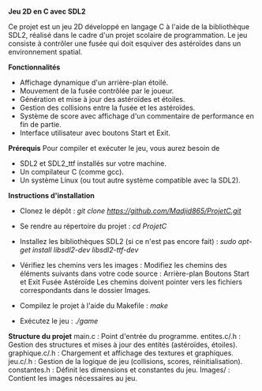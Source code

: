 **Jeu 2D en C avec SDL2**

Ce projet est un jeu 2D développé en langage C à l'aide de la bibliothèque SDL2, réalisé dans le cadre d'un projet scolaire de programmation. Le jeu consiste à contrôler une fusée qui doit esquiver des astéroïdes dans un environnement spatial.

**Fonctionnalités**
- Affichage dynamique d'un arrière-plan étoilé.
- Mouvement de la fusée contrôlée par le joueur.
- Génération et mise à jour des astéroïdes et étoiles.
- Gestion des collisions entre la fusée et les astéroïdes.
- Système de score avec affichage d'un commentaire de performance en fin de partie.
- Interface utilisateur avec boutons Start et Exit.

**Prérequis** 
Pour compiler et exécuter le jeu, vous aurez besoin de
- SDL2 et SDL2_ttf installés sur votre machine.
- Un compilateur C (comme gcc).
- Un système Linux (ou tout autre système compatible avec la SDL2).

**Instructions d'installation**
- Clonez le dépôt :
  _git clone https://github.com/Madjid865/ProjetC.git_
- Se rendre au répertoire du projet :
  _cd ProjetC_
- Installez les bibliothèques SDL2 (si ce n'est pas encore fait) :
  _sudo apt-get install libsdl2-dev libsdl2-ttf-dev_
- Vérifiez les chemins vers les images : Modifiez les chemins des éléments suivants dans votre code source :
  Arrière-plan
  Boutons Start et Exit
  Fusée
  Astéroïde
Les chemins doivent pointer vers les fichiers correspondants dans le dossier Images.

- Compilez le projet à l'aide du Makefile :
  _make_
- Exécutez le jeu :
  ._/game_
  
**Structure du projet**
main.c : Point d'entrée du programme.
entites.c/.h : Gestion des structures et mises à jour des entités (astéroïdes, étoiles).
graphique.c/.h : Chargement et affichage des textures et graphiques.
jeu.c/.h : Gestion de la logique de jeu (collisions, scores, réinitialisation).
constantes.h : Définit les dimensions et constantes du jeu.
Images/ : Contient les images nécessaires au jeu.
